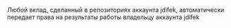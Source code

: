 Любой вклад, сделанный в репозиториях аккаунта jdifek, автоматически передает права на результаты работы владельцу аккаунта jdifek
